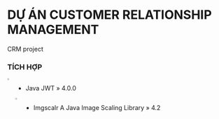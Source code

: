 # DỰ ÁN CUSTOMER RELATIONSHIP MANAGEMENT
CRM project

### TÍCH HỢP
<img src="https://media-exp1.licdn.com/dms/image/C5622AQHVyAZtOvjGQA/feedshare-shrink_800/0/1660070397603?e=1663200000&v=beta&t=FxozVO6n2WM7JZt-GLfJkzo_pMuTg7uXC5ziY4IeuvI" align="left" width="3%" height="3%"></img>
<div style="display:flex;">

- Java JWT » 4.0.0

</div>
<img src="https://media-exp1.licdn.com/dms/image/C5622AQHWKvXK1-RDfQ/feedshare-shrink_800/0/1660550083287?e=1663200000&v=beta&t=ViDYL7Dd_5CtmfmmLiDcF_Hr6S42XOwL4_9AoTaPQYA" align="left" width="3%" height="3%"></img>
<div style="display:flex;">

- Imgscalr A Java Image Scaling Library » 4.2

</div>
